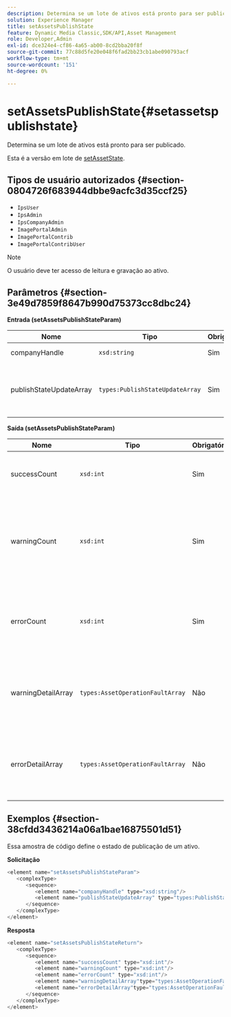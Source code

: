 ```yaml
---
description: Determina se um lote de ativos está pronto para ser publicado.
solution: Experience Manager
title: setAssetsPublishState
feature: Dynamic Media Classic,SDK/API,Asset Management
role: Developer,Admin
exl-id: dce324e4-cf86-4a65-ab00-8cd2bba20f8f
source-git-commit: 77c88d5fe20e048f6fad2bb23cb1abe090793acf
workflow-type: tm+mt
source-wordcount: '151'
ht-degree: 0%

---
```


# setAssetsPublishState{#setassetspublishstate}

Determina se um lote de ativos está pronto para ser publicado.

Esta é a versão em lote de [setAssetState](../../../operations/c-operations-intro/c-methods/r-set-asset-publish-state.md#reference-9efc2eeea42348e0b1d5f3d1005c6563).

## Tipos de usuário autorizados {#section-0804726f683944dbbe9acfc3d35ccf25}

* `IpsUser`
* `IpsAdmin`
* `IpsCompanyAdmin`
* `ImagePortalAdmin`
* `ImagePortalContrib`
* `ImagePortalContribUser`

>[!NOTE]
>
>O usuário deve ter acesso de leitura e gravação ao ativo.

## Parâmetros {#section-3e49d7859f8647b990d75373cc8dbc24}

**Entrada (setAssetsPublishStateParam)**

| Nome | Tipo | Obrigatório | Descrição |
|---|---|---|---|
| companyHandle | `xsd:string` | Sim | Identificador da empresa. |
| publishStateUpdateArray | `types:PublishStateUpdateArray` | Sim | Matriz de valores de estado de publicação para os ativos. |

**Saída (setAssetsPublishStateParam)**

| Nome | Tipo | Obrigatório | Descrição |
|---|---|---|---|
| successCount | `xsd:int` | Sim | O número de ativos atualizados com sucesso. |
| warningCount | `xsd:int` | Sim | O número de ativos que geraram um aviso quando a operação tentou atualizá-los. |
| errorCount | `xsd:int` | Sim | O número de ativos que geraram um erro quando a operação tentou excluí-los. |
| warningDetailArray | `types:AssetOperationFaultArray` | Não | Detalhes associados às atualizações de ativos que geraram um aviso. |
| errorDetailArray | `types:AssetOperationFaultArray` | Não | Detalhes associados às atualizações de ativos que geraram um erro. |

## Exemplos {#section-38cfdd3436214a06a1bae16875501d51}

Essa amostra de código define o estado de publicação de um ativo.

**Solicitação**

```java
<element name="setAssetsPublishStateParam">
   <complexType>
      <sequence>
         <element name="companyHandle" type="xsd:string"/>
         <element name="publishStateUpdateArray" type="types:PublishStateUpdateArray"/>
      </sequence>
   </complexType>
</element>
```

**Resposta**

```java
<element name="setAssetsPublishStateReturn">
   <complexType>
      <sequence>
         <element name="successCount" type="xsd:int"/>
         <element name="warningCount" type="xsd:int"/>
         <element name="errorCount" type="xsd:int"/>
         <element name="warningDetailArray"type="types:AssetOperationFaultArray" minOccurs="0"/>
         <element name="errorDetailArray"type="types:AssetOperationFaultArray" minOccurs="0"/>
      </sequence>
   </complexType>
</element>
```
